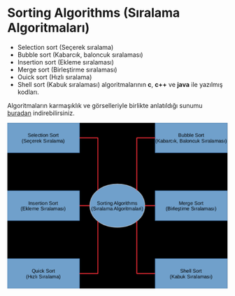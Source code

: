 # Sorting Algorithms (Sıralama Algoritmaları)
* Selection sort (Seçerek sıralama) 
* Bubble sort (Kabarcık, baloncuk sıralaması)
* Insertion sort (Ekleme sıralaması)
* Merge sort (Birleştirme sıralaması)
* Ouick sort (Hızlı sıralama)
* Shell sort (Kabuk sıralaması) algoritmalarının **c**, **c++** ve **java** ile yazılmış kodları.

Algoritmaların karmaşıklık ve görselleriyle birlikte anlatıldığı sunumu
[buradan](https://docs.google.com/uc?export=download&id=0B9-WwgR_SPomZW1hT3c3Y3d0MzhDVWdhVHlDT3A5NVdpN2Vj) indirebilirsiniz.

![alt sunum](https://github.com/yusufbasol/data-structures/blob/master/sunum.png)
